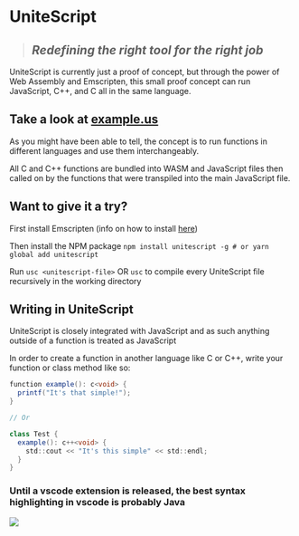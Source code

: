# UniteScript
> ## *Redefining the right tool for the right job*

UniteScript is currently just a proof of concept, but through the power of Web Assembly and Emscripten, this small proof concept can run JavaScript, C++, and C all in the same language.

## Take a look at [example.us](https://github.com/swimauger/UniteScript/blob/main/proof-of-concept/example.us)
As you might have been able to tell, the concept is to run functions in different languages and use them interchangeably.

All C and C++ functions are bundled into WASM and JavaScript files then called on by the functions that were transpiled into the main JavaScript file.

## Want to give it a try?
First install Emscripten (info on how to install [here](https://emscripten.org/docs/getting_started/downloads.html#installation-using-unofficial-packages))

Then install the NPM package
` npm install unitescript -g # or yarn global add unitescript `

Run `usc <unitescript-file>` OR `usc` to compile every UniteScript file recursively in the working directory

## Writing in UniteScript
UniteScript is closely integrated with JavaScript and as such anything outside of a function is treated as JavaScript

In order to create a function in another language like C or C++, write your function or class method like so:
```Java
function example(): c<void> {
  printf("It's that simple!");
}

// Or

class Test {
  example(): c++<void> {
    std::cout << "It's this simple" << std::endl;
  }
}
```

### Until a vscode extension is released, the best syntax highlighting in vscode is probably Java
![](https://raw.githubusercontent.com/swimauger/UniteScript/main/docs/syntax-highlighting.gif)
